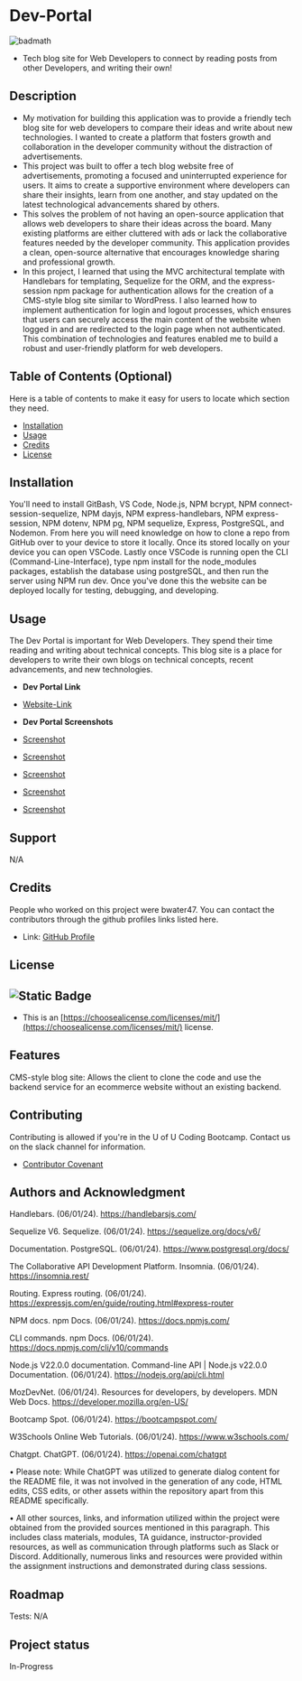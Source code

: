 # Dev-Portal
![badmath](https://img.shields.io/github/languages/top/lernantino/badmath)
- Tech blog site for Web Developers to connect by reading posts from other Developers, and writing their own!

## Description

- My motivation for building this application was to provide a friendly tech blog site for web developers to compare their ideas and write about new technologies. I wanted to create a platform that fosters growth and collaboration in the developer community without the distraction of advertisements.
- This project was built to offer a tech blog website free of advertisements, promoting a focused and uninterrupted experience for users. It aims to create a supportive environment where developers can share their insights, learn from one another, and stay updated on the latest technological advancements shared by others.
- This solves the problem of not having an open-source application that allows web developers to share their ideas across the board. Many existing platforms are either cluttered with ads or lack the collaborative features needed by the developer community. This application provides a clean, open-source alternative that encourages knowledge sharing and professional growth.
- In this project, I learned that using the MVC architectural template with Handlebars for templating, Sequelize for the ORM, and the express-session npm package for authentication allows for the creation of a CMS-style blog site similar to WordPress. I also learned how to implement authentication for login and logout processes, which ensures that users can securely access the main content of the website when logged in and are redirected to the login page when not authenticated. This combination of technologies and features enabled me to build a robust and user-friendly platform for web developers.

## Table of Contents (Optional)

Here is a table of contents to make it easy for users to locate which section they need.

- [Installation](#installation)
- [Usage](#usage)
- [Credits](#credits)
- [License](#license)

## Installation

You'll need to install GitBash, VS Code, Node.js, NPM bcrypt, NPM connect-session-sequelize, NPM dayjs, NPM express-handlebars, NPM express-session, NPM dotenv, NPM pg, NPM sequelize, Express, PostgreSQL, and Nodemon. From here you will need knowledge on how to clone a repo from GitHub over to your device to store it locally. Once its stored locally on your device you can open VSCode. Lastly once VSCode is running open the CLI (Command-Line-Interface), type npm install for the node_modules packages, establish the database using postgreSQL, and then run the server using NPM run dev. Once you've done this the website can be deployed locally for testing, debugging, and developing.

## Usage

The Dev Portal is important for Web Developers. They spend their time reading and writing about technical concepts. This blog site is a place for developers to write their own blogs on technical concepts, recent advancements, and new technologies.

- <strong>Dev Portal Link</strong>

- [Website-Link](N/A)

- <strong>Dev Portal Screenshots</strong>

- [Screenshot](N/A)
- [Screenshot](N/A)
- [Screenshot](N/A)
- [Screenshot](N/A)
- [Screenshot](N/A)

## Support

N/A

## Credits

People who worked on this project were bwater47. You can contact the contributors through the github profiles links listed here.
- Link: <a href="https://github.com/bwater47" alt="GitHub Link">GitHub Profile</a>

## License
![Static Badge](https://img.shields.io/badge/MIT-License-Blue)
- 
- This is an [https://choosealicense.com/licenses/mit/](https://choosealicense.com/licenses/mit/) license.

## Features

CMS-style blog site: Allows the client to clone the code and use the backend service for an ecommerce website without an existing backend.

## Contributing

Contributing is allowed if you're in the U of U Coding Bootcamp. Contact us on the slack channel for information. 
- [Contributor Covenant](https://www.contributor-covenant.org/)

## Authors and Acknowledgment

Handlebars. (06/01/24). https://handlebarsjs.com/ 

Sequelize V6. Sequelize. (06/01/24). https://sequelize.org/docs/v6/ 

Documentation. PostgreSQL. (06/01/24). https://www.postgresql.org/docs/ 

The Collaborative API Development Platform. Insomnia. (06/01/24). https://insomnia.rest/ 

Routing. Express routing. (06/01/24). https://expressjs.com/en/guide/routing.html#express-router 

NPM docs. npm Docs. (06/01/24). https://docs.npmjs.com/ 

CLI commands. npm Docs. (06/01/24). https://docs.npmjs.com/cli/v10/commands

Node.js V22.0.0 documentation. Command-line API | Node.js v22.0.0 Documentation. (06/01/24). https://nodejs.org/api/cli.html

MozDevNet. (06/01/24). Resources for developers, by developers. MDN Web Docs. https://developer.mozilla.org/en-US/ 

Bootcamp Spot. (06/01/24). https://bootcampspot.com/

W3Schools Online Web Tutorials. (06/01/24). https://www.w3schools.com/

Chatgpt. ChatGPT. (06/01/24). https://openai.com/chatgpt

• Please note: While ChatGPT was utilized to generate dialog content for the README file, it was not involved in the generation of any code, HTML edits, CSS edits, or other assets within the repository apart from this README specifically.

• All other sources, links, and information utilized within the project were obtained from the provided sources mentioned in this paragraph. This includes class materials, modules, TA guidance, instructor-provided resources, as well as communication through platforms such as Slack or Discord. Additionally, numerous links and resources were provided within the assignment instructions and demonstrated during class sessions.

## Roadmap

Tests: N/A

## Project status

In-Progress